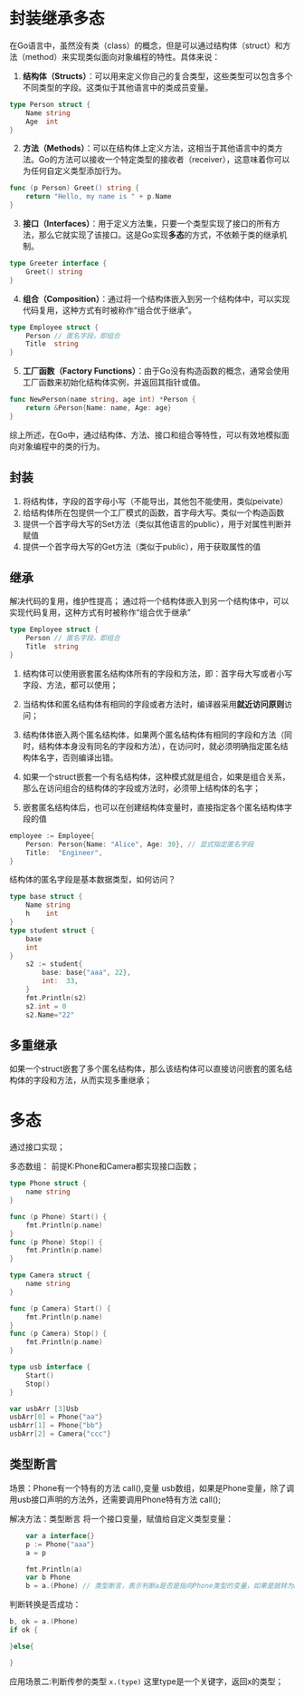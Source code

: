 # 封装继承多态

在Go语言中，虽然没有类（class）的概念，但是可以通过结构体（struct）和方法（method）来实现类似面向对象编程的特性。具体来说：

1. **结构体（Structs）**：可以用来定义你自己的复合类型，这些类型可以包含多个不同类型的字段。这类似于其他语言中的类成员变量。

```go
type Person struct {
    Name string
    Age  int
}
```

2. **方法（Methods）**：可以在结构体上定义方法，这相当于其他语言中的类方法。Go的方法可以接收一个特定类型的接收者（receiver），这意味着你可以为任何自定义类型添加行为。

```go
func (p Person) Greet() string {
    return "Hello, my name is " + p.Name
}
```

3. **接口（Interfaces）**：用于定义方法集，只要一个类型实现了接口的所有方法，那么它就实现了该接口。这是Go实现**多态**的方式，不依赖于类的继承机制。

```go
type Greeter interface {
    Greet() string
}
```

4. **组合（Composition）**：通过将一个结构体嵌入到另一个结构体中，可以实现代码复用，这种方式有时被称作“组合优于继承”。

```go
type Employee struct {
    Person // 匿名字段，即组合
    Title  string
}
```

5. **工厂函数（Factory Functions）**：由于Go没有构造函数的概念，通常会使用工厂函数来初始化结构体实例，并返回其指针或值。

```go
func NewPerson(name string, age int) *Person {
    return &Person{Name: name, Age: age}
}
```

综上所述，在Go中，通过结构体、方法、接口和组合等特性，可以有效地模拟面向对象编程中的类的行为。

## 封装
1. 将结构体，字段的首字母小写（不能导出，其他包不能使用，类似peivate）
2. 给结构体所在包提供一个工厂模式的函数，首字母大写。类似一个构造函数
3. 提供一个首字母大写的Set方法（类似其他语言的public），用于对属性判断并赋值
4. 提供一个首字母大写的Get方法（类似于public），用于获取属性的值

## 继承

解决代码的复用，维护性提高；
通过将一个结构体嵌入到另一个结构体中，可以实现代码复用，这种方式有时被称作“组合优于继承”

```go
type Employee struct {
    Person // 匿名字段，即组合
    Title  string
}
```

1. 结构体可以使用嵌套匿名结构体所有的字段和方法，即：首字母大写或者小写字段、方法，都可以使用；

2. 当结构体和匿名结构体有相同的字段或者方法时，编译器采用**就近访问原则**访问；

3. 结构体体嵌入两个匿名结构体，如果两个匿名结构体有相同的字段和方法（同时，结构体本身没有同名的字段和方法），在访问时，就必须明确指定匿名结构体名字，否则编译出错。

4. 如果一个struct嵌套一个有名结构体，这种模式就是组合，如果是组合关系，那么在访问组合的结构体的字段或方法时，必须带上结构体的名字；

5. 嵌套匿名结构体后，也可以在创建结构体变量时，直接指定各个匿名结构体字段的值
```go
employee := Employee{
    Person: Person{Name: "Alice", Age: 30}, // 显式指定匿名字段
    Title:  "Engineer",
}
```

结构体的匿名字段是基本数据类型，如何访问？

```go
type base struct {
	Name string
	h    int
}
type student struct {
	base
	int
}
	s2 := student{
		base: base{"aaa", 22},
		int:  33,
	}
	fmt.Println(s2)
	s2.int = 0
    s2.Name="22"
```

## 多重继承

如果一个struct嵌套了多个匿名结构体，那么该结构体可以直接访问嵌套的匿名结构体的字段和方法，从而实现多重继承；

# 多态

通过接口实现；

多态数组：
前提K:Phone和Camera都实现接口函数；
```go
type Phone struct {
	name string
}

func (p Phone) Start() {
	fmt.Println(p.name)
}
func (p Phone) Stop() {
	fmt.Println(p.name)
}

type Camera struct {
	name string
}

func (p Camera) Start() {
	fmt.Println(p.name)
}
func (p Camera) Stop() {
	fmt.Println(p.name)
}

type usb interface {
	Start()
	Stop()
}
```
```go
var usbArr [3]Usb
usbArr[0] = Phone{"aa"}
usbArr[1] = Phone{"bb"}
usbArr[2] = Camera{"ccc"}
```

## 类型断言

场景：Phone有一个特有的方法 call(),变量 usb数组，如果是Phone变量，除了调用usb接口声明的方法外，还需要调用Phone特有方法 call();

解决方法：类型断言
将一个接口变量，赋值给自定义类型变量：
```go
	var a interface{}
	p := Phone{"aaa"}
	a = p

	fmt.Println(a)
	var b Phone
	b = a.(Phone) // 类型断言，表示判断a是否是指向Phone类型的变量，如果是就转为Point类型 并赋给b变量，否则报错
```

判断转换是否成功：
```go
b, ok = a.(Phone)
if ok {

}else{

}
```

应用场景二:判断传参的类型
`x.(type)` 这里type是一个关键字，返回x的类型；





